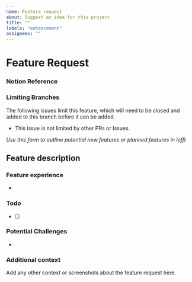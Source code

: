 ```yaml
---
name: Feature request
about: Suggest an idea for this project
title: ""
labels: "enhancement"
assignees: ""
---
```


<!-- V1.1 api -->

# Feature Request

### Notion Reference

<!-- Paste the notion reference link here -->

### Limiting Branches

The following issues limit this feature, which will need to be closed and added to this branch before it can be added.

<!-- Place any limitations to the development in this section -->

- This issue is not limited by other PRs or Issues.

_Use this form to outline potential new features or planned features in lofft_

## **Feature description**

### **Feature experience**

<!-- As a `visitor` ... -->

-

### **Todo**

- [ ]

### **Potential Challenges**

-

### Additional context

Add any other context or screenshots about the feature request here.
